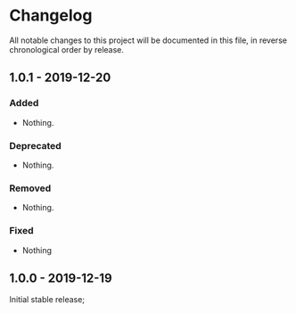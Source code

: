# Changelog

All notable changes to this project will be documented in this file, in reverse chronological order by release.

## 1.0.1 - 2019-12-20

### Added

- Nothing.

### Deprecated

- Nothing.

### Removed

- Nothing.

### Fixed

- Nothing

## 1.0.0 - 2019-12-19

Initial stable release; 
